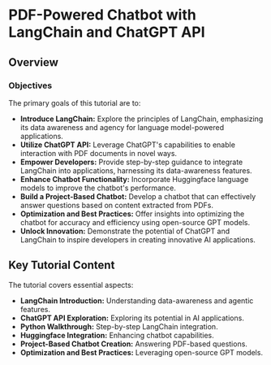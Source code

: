 # PDF-Powered Chatbot with LangChain and ChatGPT API

## Overview

### Objectives

The primary goals of this tutorial are to:

- **Introduce LangChain:** Explore the principles of LangChain, emphasizing its data awareness and agency for language model-powered applications.
- **Utilize ChatGPT API:** Leverage ChatGPT's capabilities to enable interaction with PDF documents in novel ways.
- **Empower Developers:** Provide step-by-step guidance to integrate LangChain into applications, harnessing its data-awareness features.
- **Enhance Chatbot Functionality:** Incorporate Huggingface language models to improve the chatbot's performance.
- **Build a Project-Based Chatbot:** Develop a chatbot that can effectively answer questions based on content extracted from PDFs.
- **Optimization and Best Practices:** Offer insights into optimizing the chatbot for accuracy and efficiency using open-source GPT models.
- **Unlock Innovation:** Demonstrate the potential of ChatGPT and LangChain to inspire developers in creating innovative AI applications.


## Key Tutorial Content

The tutorial covers essential aspects:

- **LangChain Introduction:** Understanding data-awareness and agentic features.
- **ChatGPT API Exploration:** Exploring its potential in AI applications.
- **Python Walkthrough:** Step-by-step LangChain integration.
- **Huggingface Integration:** Enhancing chatbot capabilities.
- **Project-Based Chatbot Creation:** Answering PDF-based questions.
- **Optimization and Best Practices:** Leveraging open-source GPT models.
  
